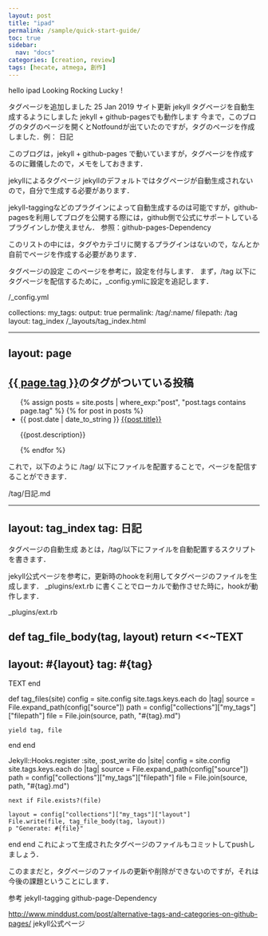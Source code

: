 ```yaml
---
layout: post
title: "ipad"
permalink: /sample/quick-start-guide/
toc: true
sidebar:
  nav: "docs"
categories: [creation, review]
tags: [hecate, atmega, 創作]
---
```


hello ipad
Looking Rocking Lucky !

タグページを追加しました
 25 Jan 2019 サイト更新  jekyll
タグページを自動生成するようにしました
jekyll + github-pagesでも動作します
今まで，このブログのタグのページを開くとNotfoundが出ていたのですが，タグのページを作成しました．例： 日記

このブログは，jekyll + github-pages で動いていますが，タグページを作成するのに難儀したので，メモをしておきます．

jekyllによるタグページ
jekyllのデフォルトではタグページが自動生成されないので，自分で生成する必要があります．

jekyll-taggingなどのプラグインによって自動生成するのは可能ですが，github-pagesを利用してブログを公開する際には，github側で公式にサポートしているプラグインしか使えません．
参照：github-pages-Dependency

このリストの中には，タグやカテゴリに関するプラグインはないので，なんとか自前でページを作成する必要があります．

タグページの設定
このページを参考に，設定を付与します．
まず，/tag 以下にタグページを配信するために，_config.ymlに設定を追記します．

/_config.yml

collections:
  my_tags:
    output: true
    permalink: /tag/:name/
    filepath: /tag
    layout: tag_index
/_layouts/tag_index.html


---
layout: page
---
<div class="page-content wc-container">
  <div class="post">
    <h2 class="post_title"><a href="{{ page.url | relative_url }}">{{ page.tag }}</a>のタグがついている投稿</h2>
    <ul>
      {% assign posts =  site.posts | where_exp:"post", "post.tags contains page.tag" %}
      {% for post in posts %}
        <li class="archive_list">
          <time>{{ post.date | date_to_string }}</time>
          <a class="archive_list_article_link" href='{{ post.url | relative_url }}'>{{post.title}}</a>
          <p>{{post.description}}</p>
        </li>
      {% endfor %}
    </ul>
  </div>
</div>

これで，以下のように /tag/ 以下にファイルを配置することで，ページを配信することができます．

/tag/日記.md

---
layout: tag_index
tag: 日記
---
タグページの自動生成
あとは，/tag/以下にファイルを自動配置するスクリプトを書きます．

jekyll公式ページを参考に，更新時のhookを利用してタグページのファイルを生成します．
_plugins/ext.rb に書くことでローカルで動作させた時に，hookが動作します．

_plugins/ext.rb

def tag_file_body(tag, layout)
  return <<~TEXT
  ---
  layout: #{layout}
  tag: #{tag}
  ---
  TEXT
end

def tag_files(site)
  config = site.config
  site.tags.keys.each do |tag|
    source = File.expand_path(config["source"])
    path = config["collections"]["my_tags"]["filepath"]
    file = File.join(source, path, "#{tag}.md")

    yield tag, file
  end
end

Jekyll::Hooks.register :site, :post_write do |site|
  config = site.config
  site.tags.keys.each do |tag|
    source = File.expand_path(config["source"])
    path = config["collections"]["my_tags"]["filepath"]
    file = File.join(source, path, "#{tag}.md")

    next if File.exists?(file)

    layout = config["collections"]["my_tags"]["layout"]
    File.write(file, tag_file_body(tag, layout))
    p "Generate: #{file}"
  end
end
これによって生成されたタグページのファイルもコミットしてpushしましょう．

このままだと，タグページのファイルの更新や削除ができないのですが，それは今後の課題ということにします．

参考
jekyll-tagging
github-page-Dependency

http://www.minddust.com/post/alternative-tags-and-categories-on-github-pages/
jekyll公式ページ
